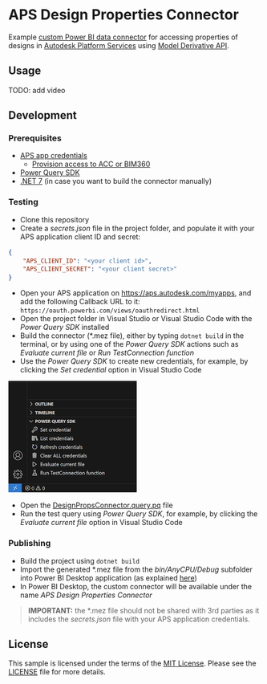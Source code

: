 # APS Design Properties Connector

Example [custom Power BI data connector](https://learn.microsoft.com/en-us/power-bi/connect-data/desktop-connector-extensibility) for accessing properties of designs in [Autodesk Platform Services](https://aps.autodesk.com) using [Model Derivative API](https://aps.autodesk.com/en/docs/model-derivative/v2/developers_guide/overview/).

## Usage

TODO: add video

## Development

### Prerequisites

- [APS app credentials](https://forge.autodesk.com/en/docs/oauth/v2/tutorials/create-app)
  - [Provision access to ACC or BIM360](https://tutorials.autodesk.io/#provision-access-in-other-products)
- [Power Query SDK](https://learn.microsoft.com/en-us/power-query/install-sdk)
- [.NET 7](https://dotnet.microsoft.com/en-us/download/dotnet/7.0) (in case you want to build the connector manually)

### Testing

- Clone this repository
- Create a _secrets.json_ file in the project folder, and populate it with your APS application client ID and secret:

```json
{
    "APS_CLIENT_ID": "<your client id>",
    "APS_CLIENT_SECRET": "<your client secret>"
}
```

- Open your APS application on https://aps.autodesk.com/myapps, and add the following Callback URL to it: `https://oauth.powerbi.com/views/oauthredirect.html`
- Open the project folder in Visual Studio or Visual Studio Code with the _Power Query SDK_ installed
- Build the connector (*.mez file), either by typing `dotnet build` in the terminal, or by using one of the _Power Query SDK_
actions such as _Evaluate current file_ or _Run TestConnection function_
- Use the _Power Query SDK_ to create new credentials, for example, by clicking the _Set credential_ option in Visual Studio Code

![Set credential](./docs/set-credential.png)

- Open the [DesignPropsConnector.query.pq](./DesignPropsConnector.query.pq) file
- Run the test query using  _Power Query SDK_, for example, by clicking the _Evaluate current file_ option in Visual Studio Code

### Publishing

- Build the project using `dotnet build`
- Import the generated *.mez file from the _bin/AnyCPU/Debug_ subfolder into Power BI Desktop application (as explained [here](https://learn.microsoft.com/en-us/power-bi/connect-data/desktop-connector-extensibility#custom-connectors))
- In Power BI Desktop, the custom connector will be available under the name _APS Design Properties Connector_

> **IMPORTANT:** the *.mez file should not be shared with 3rd parties as it includes the _secrets.json_ file with your APS application credentials.

## License

This sample is licensed under the terms of the [MIT License](http://opensource.org/licenses/MIT). Please see the [LICENSE](LICENSE) file for more details.
